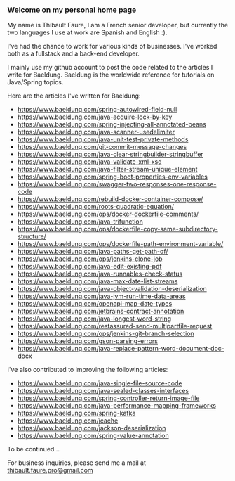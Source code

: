 ### Welcome on my personal home page

My name is Thibault Faure, I am a French senior developer, but currently the two languages I use at work are Spanish and English :).

I've had the chance to work for various kinds of businesses. I've worked both as a fullstack and a back-end developer.

I mainly use my github account to post the code related to the articles I write for Baeldung. Baeldung is the worldwide reference for tutorials on Java/Spring topics.

Here are the articles I've written for Baeldung:
- https://www.baeldung.com/spring-autowired-field-null
- https://www.baeldung.com/java-acquire-lock-by-key
- https://www.baeldung.com/spring-injecting-all-annotated-beans
- https://www.baeldung.com/java-scanner-usedelimiter
- https://www.baeldung.com/java-unit-test-private-methods
- https://www.baeldung.com/git-commit-message-changes
- https://www.baeldung.com/java-clear-stringbuilder-stringbuffer
- https://www.baeldung.com/java-validate-xml-xsd
- https://www.baeldung.com/java-filter-stream-unique-element
- https://www.baeldung.com/spring-boot-properties-env-variables
- https://www.baeldung.com/swagger-two-responses-one-response-code
- https://www.baeldung.com/rebuild-docker-container-compose/
- https://www.baeldung.com/roots-quadratic-equation/
- https://www.baeldung.com/ops/docker-dockerfile-comments/
- https://www.baeldung.com/java-trifunction
- https://www.baeldung.com/ops/dockerfile-copy-same-subdirectory-structure/
- https://www.baeldung.com/ops/dockerfile-path-environment-variable/
- https://www.baeldung.com/java-paths-get-path-of/
- https://www.baeldung.com/ops/jenkins-clone-job
- https://www.baeldung.com/java-edit-existing-pdf
- https://www.baeldung.com/java-runnables-check-status
- https://www.baeldung.com/java-max-date-list-streams
- https://www.baeldung.com/java-object-validation-deserialization
- https://www.baeldung.com/java-jvm-run-time-data-areas
- https://www.baeldung.com/openapi-map-date-types
- https://www.baeldung.com/jetbrains-contract-annotation
- https://www.baeldung.com/java-longest-word-string
- https://www.baeldung.com/restassured-send-multipartfile-request
- https://www.baeldung.com/ops/jenkins-git-branch-selection
- https://www.baeldung.com/gson-parsing-errors
- https://www.baeldung.com/java-replace-pattern-word-document-doc-docx

I've also contributed to improving the following articles:
- https://www.baeldung.com/java-single-file-source-code
- https://www.baeldung.com/java-sealed-classes-interfaces
- https://www.baeldung.com/spring-controller-return-image-file
- https://www.baeldung.com/java-performance-mapping-frameworks
- https://www.baeldung.com/spring-kafka
- https://www.baeldung.com/jcache
- https://www.baeldung.com/jackson-deserialization
- https://www.baeldung.com/spring-value-annotation

To be continued...

For business inquiries, please send me a mail at thibault.faure.pro@gmail.com

<!--
**thibaultfaure/thibaultfaure** is a ✨ _special_ ✨ repository because its `README.md` (this file) appears on your GitHub profile.

Here are some ideas to get you started:

- 🔭 I’m currently working on ...
- 🌱 I’m currently learning ...
- 👯 I’m looking to collaborate on ...
- 🤔 I’m looking for help with ...
- 💬 Ask me about ...
- 📫 How to reach me: ...
- 😄 Pronouns: ...
- ⚡ Fun fact: ...
-->
